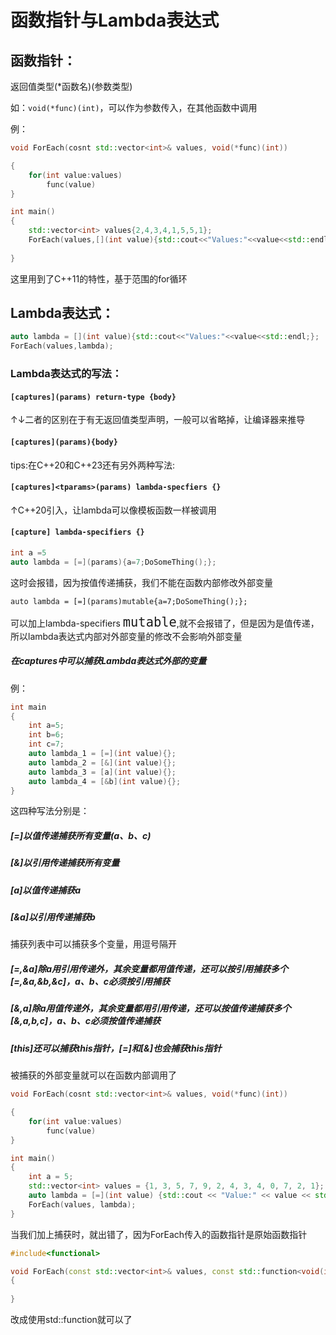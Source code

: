 # 函数指针与Lambda表达式

## 函数指针：

返回值类型(*函数名)(参数类型)

如：`void(*func)(int)`，可以作为参数传入，在其他函数中调用

例：

```c++
void ForEach(cosnt std::vector<int>& values, void(*func)(int))

{
    for(int value:values)
        func(value)
}

int main()
{
    std::vector<int> values{2,4,3,4,1,5,5,1};
    ForEach(values,[](int value){std::cout<<"Values:"<<value<<std::endl;});
    
}
```

这里用到了C++11的特性，基于范围的for循环

## Lambda表达式：

```c++
auto lambda = [](int value){std::cout<<"Values:"<<value<<std::endl;};
ForEach(values,lambda);
```



### Lambda表达式的写法：

#### `[captures](params) return-type {body}`

↑↓二者的区别在于有无返回值类型声明，一般可以省略掉，让编译器来推导

#### `[captures](params){body}`



tips:在C++20和C++23还有另外两种写法:

#### `[captures]<tparams>(params) lambda-specfiers {}`

↑C++20引入，让lambda可以像模板函数一样被调用

#### `[capture] lambda-specifiers {}`

```c++
int a =5
auto lambda = [=](params){a=7;DoSomeThing();};
```

这时会报错，因为按值传递捕获，我们不能在函数内部修改外部变量

`auto lambda = [=](params)mutable{a=7;DoSomeThing();};`

可以加上lambda-specifiers <font size=5>`mutable`</font>,就不会报错了，但是因为是值传递，所以lambda表达式内部对外部变量的修改不会影响外部变量

##### 在captures中可以捕获Lambda表达式外部的变量

例：

```c++
int main
{
	int a=5;
	int b=6;
	int c=7;
	auto lambda_1 = [=](int value){};
    auto lambda_2 = [&](int value){};
    auto lambda_3 = [a](int value){};
    auto lambda_4 = [&b](int value){};
}
```

这四种写法分别是：

##### [=]以值传递捕获所有变量(a、b、c)

##### [&]以引用传递捕获所有变量

##### [a]以值传递捕获a

##### [&a]以引用传递捕获b

捕获列表中可以捕获多个变量，用逗号隔开

##### [=,&a]除a用引用传递外，其余变量都用值传递，还可以按引用捕获多个[=,&a,&b,&c]，a、b、c必须按引用捕获

##### [&,a]除a用值传递外，其余变量都用引用传递，还可以按值传递捕获多个[&,a,b,c]，a、b、c必须按值传递捕获

##### [this]还可以捕获this指针，[=]和[&]也会捕获this指针

被捕获的外部变量就可以在函数内部调用了

```c++
void ForEach(cosnt std::vector<int>& values, void(*func)(int))

{
    for(int value:values)
        func(value)
}

int main()
{
	int a = 5;
	std::vector<int> values = {1, 3, 5, 7, 9, 2, 4, 3, 4, 0, 7, 2, 1};
	auto lambda = [=](int value) {std::cout << "Value:" << value << std::endl; };
	ForEach(values, lambda);
}
```

当我们加上捕获时，就出错了，因为ForEach传入的函数指针是原始函数指针

```c++
#include<functional>

void ForEach(const std::vector<int>& values, const std::function<void(int)>& func)
{
    
}
```

改成使用std::function就可以了
